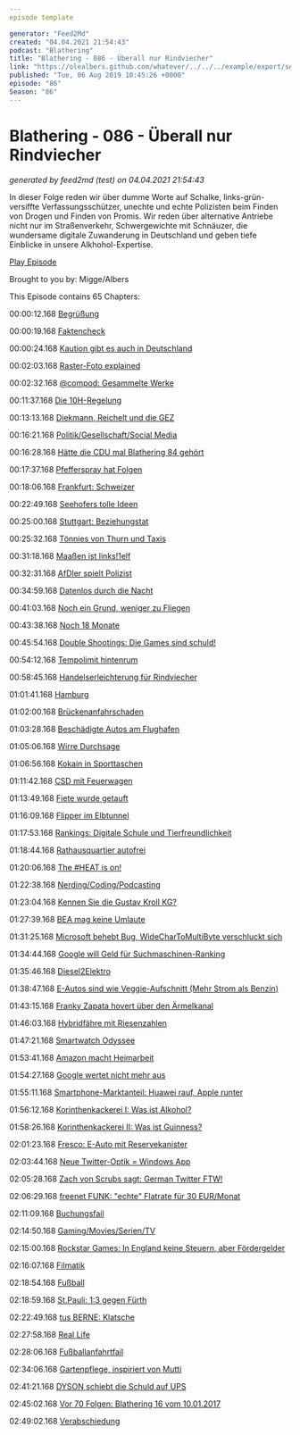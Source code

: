```yaml
---
episode template

generator: "Feed2Md"
created: "04.04.2021 21:54:43"
podcast: "Blathering"
title: "Blathering - 086 - Überall nur Rindviecher"
link: "https://olealbers.github.com/whatever/../../../example/export/seasons/4/2019/8/Blathering - 086 - Überall nur Rindviecher.md"
published: "Tue, 06 Aug 2019 10:45:26 +0000"
episode: "86"
Season: "86"
---
```


# Blathering - 086 - Überall nur Rindviecher
_generated by feed2md (test) on 04.04.2021 21:54:43_

In dieser Folge reden wir über dumme Worte auf Schalke, links-grün-versiffte Verfassungsschützer, unechte und echte Polizisten beim Finden von Drogen und Finden von Promis. Wir reden über alternative Antriebe nicht nur im Straßenverkehr, Schwergewichte mit Schnäuzer, die wundersame digitale Zuwanderung in Deutschland und geben tiefe Einblicke in unsere Alkhohol-Expertise.

[Play Episode](https://www.blathering.de/podlove/file/885/s/feed/c/mp3/blathering_086.mp3)

Brought to you by: Migge/Albers

This Episode contains 65 Chapters:


00:00:12.168 [Begrüßung]()

00:00:19.168 [Faktencheck]()

00:00:24.168 [Kaution gibt es auch in Deutschland](https://de.wikipedia.org/wiki/Kaution#Deutschland_2)

00:02:03.168 [Raster-Foto explained](https://petapixel.com/2019/07/31/this-black-and-white-photo-uses-color-grid-lines-to-trick-your-brain/)

00:02:32.168 [@compod: Gesammelte Werke](https://twitter.com/search?q=(from%3Acompod)%20(to%3Ablathering_pod)%20since%3A2019-07-31%20until%3A2019-08-06&src=typed_query&f=live)

00:11:37.168 [Die 10H-Regelung](http://kommunalwiki.boell.de/index.php/10H-Regelung)

00:13:13.168 [Diekmann, Reichelt und die GEZ](https://twitter.com/PatrickGensing/status/1158360969191612421)

00:16:21.168 [Politik/Gesellschaft/Social Media]()

00:16:28.168 [Hätte die CDU mal Blathering 84 gehört](https://www.volksverpetzer.de/social-media/cdu-elektroautos/)

00:17:37.168 [Pfefferspray hat Folgen](https://taz.de/Nach-Demo-gegen-Rechts-in-Kassel/!5614940/)

00:18:06.168 [Frankfurt: Schweizer](https://www.maximalalman.de/2019/08/03/die-18/)

00:22:49.168 [Seehofers tolle Ideen](https://www.t-online.de/nachrichten/deutschland/id_86202458/mordfall-frankfurt-horst-seehofer-will-kontrollen-an-schweizer-grenze.html)

00:25:00.168 [Stuttgart: Beziehungstat](https://www.zvw.de/inhalt.36-jaehrigen-erstochen-polizei-geht-von-beziehungstat-aus.4dfb6045-c91e-47ab-8f1c-162fa2b40db5.html)

00:25:32.168 [Tönnies von Thurn und Taxis](http://www.spox.com/de/sport/fussball/bundesliga/1908/Artikel/clemens-toennies-rassistische-aussagen-entschuldigen-ist-nicht-ftr.html)

00:31:18.168 [Maaßen ist links!1elf](https://www.der-postillon.com/2019/08/sonntagsfrage-linker-maassen.html)

00:32:31.168 [AfDler spielt Polizist](https://www.t-online.de/nachrichten/deutschland/parteien/id_86188590/tid_amp/freital-afd-stadtrat-wegen-amtsanmassung-verurteilt.html)

00:34:59.168 [Datenlos durch die Nacht](https://www.golem.de/news/datenmissbrauch-hessens-polizisten-fragen-nicht-nur-daten-von-promis-ab-1908-142961.html)

00:41:03.168 [Noch ein Grund, weniger zu Fliegen]()

00:43:38.168 [Noch 18 Monate](https://www.bbc.com/news/science-environment-48964736)

00:45:54.168 [Double Shootings: Die Games sind schuld!](https://twitter.com/brianklaas/status/1158032471495196677)

00:54:12.168 [Tempolimit hintenrum](https://twitter.com/pixelbartus/status/1156516143575851009)

00:58:45.168 [Handelserleichterung für Rindviecher](https://www.spiegel.de/wirtschaft/soziales/rindfleisch-abkommen-zwischen-usa-und-eu-umstritten-a-1280349.html)

01:01:41.168 [Hamburg]()

01:02:00.168 [Brückenanfahrschaden](https://www.hamburg1.de/nachrichten/41510/Nach_LKW_Unfall_U3_faehrt_ab_morgen_wieder.html)

01:03:28.168 [Beschädigte Autos am Flughafen](https://www.hamburg1.de/nachrichten/41513/Massenschaeden_an_Autos.html)

01:05:06.168 [Wirre Durchsage](https://www.stern.de/neon/wilde-welt/gesellschaft/hamburg--wirre-bahnhofsansage-ueber--muslimischen-anschlag--schockiert-fahrgaeste-8825934.html)

01:06:56.168 [Kokain in Sporttaschen](https://www.hamburg1.de/nachrichten/41513/Massenschaeden_an_Autos.html)

01:11:42.168 [CSD mit Feuerwagen](https://www.hamburg1.de/nachrichten/41548/Truck_steht_in_Flammen.html)

01:13:49.168 [Fiete wurde getauft](https://www.hamburg1.de/nachrichten/41540/Kleines_Walrossbaby_getauft.html)

01:16:09.168 [Flipper im Elbtunnel](https://www.mopo.de/hamburg/langer-stau-in-hamburg-auto-kracht-gegen-elbtunnel-wand---fahrer-betrunken--32959628)

01:17:53.168 [Rankings: Digitale Schule und Tierfreundlichkeit](https://www.hamburg1.de/nachrichten/41481/Hamburg_zaehlt_zu_tierfreundlichsten_Staedten.html)

01:18:44.168 [Rathausquartier autofrei](https://www.hamburg1.de/nachrichten/41524/Rathausquartier_ist_ab_heute_autofrei.html)

01:20:06.168 [The #HEAT is on!](https://www.hochbahn.de/hochbahn/hamburg/de/Home/Naechster_Halt/Ausbau_und_Projekte/projekt_heat)

01:22:38.168 [Nerding/Coding/Podcasting]()

01:23:04.168 [Kennen Sie die Gustav Kroll KG?](https://codedocu.com/Office-365/Word/vba/Word-vba_colon_-Change-document-property-title-dynamically-with-Textbox-Control?1994)

01:27:39.168 [BEA mag keine Umlaute](https://www.golem.de/news/bea-besonderes-elektronisches-anwaltspostfach-kann-kein-deutsch-1908-142978.html)

01:31:25.168 [Microsoft behebt Bug, WideCharToMultiByte verschluckt sich](https://docs.microsoft.com/en-us/windows/win32/api/stringapiset/nf-stringapiset-widechartomultibyte)

01:34:44.168 [Google will Geld für Suchmaschinen-Ranking](https://www.heise.de/newsticker/meldung/Google-Suchmaschinen-sollen-fuer-Empfehlung-unter-Android-zahlen-4487425.html)

01:35:46.168 [Diesel2Elektro](https://futurezone.at/start-ups/start-up-baut-fuer-5000-euro-diesel-fahrzeuge-zum-e-auto-um/400566224)

01:38:47.168 [E-Autos sind wie Veggie-Aufschnitt (Mehr Strom als Benzin)](https://www.youtube.com/watch?v=GATuMWAFBUA)

01:43:15.168 [Franky Zapata hovert über den Ärmelkanal](https://www.golem.de/news/franky-zapata-raketenmann-ueberquert-aermelkanal-1908-142969.html)

01:46:03.168 [Hybridfähre mit Riesenzahlen](https://www.golem.de/news/ms-color-hybrid-color-line-nimmt-groesste-faehre-mit-hybridantrieb-in-betrieb-1908-142980.html)

01:47:21.168 [Smartwatch Odyssee](https://www.fitbit.com/de/home)

01:53:41.168 [Amazon macht Heimarbeit](https://www.deutschlandfunk.de/medienbericht-polen-werten-alexa-aufzeichnungen-in.1939.de.html?drn:news_id=1034770)

01:54:27.168 [Google wertet nicht mehr aus](https://www.golem.de/news/datenschutz-google-stoppt-auswertung-von-sprachaufnahmen-in-der-eu-1908-142936.html)

01:55:11.168 [Smartphone-Marktanteil: Huawei rauf, Apple runter](https://www.golem.de/news/smartphones-xiaomi-ist-kurz-davor-apple-zu-ueberholen-1908-142924.html)

01:56:12.168 [Korinthenkackerei I: Was ist Alkohol?](https://twitter.com/tmigge/status/1156974863862706176)

01:58:26.168 [Korinthenkackerei II: Was ist Guinness?](https://twitter.com/tmigge/status/1157019246234349569)

02:01:23.168 [Fresco: E-Auto mit Reservekanister](https://www.golem.de/news/norwegen-elektroauto-reverie-von-fresco-motors-mit-powerbank-1908-142972.html)

02:03:44.168 [Neue Twitter-Optik = Windows App]()

02:05:28.168 [Zach von Scrubs sagt: German Twitter FTW!](https://twitter.com/zachbraff/status/1157826962804678656?s=20)

02:06:29.168 [freenet FUNK: "echte" Flatrate für 30 EUR/Monat](https://freenet-funk.de/)

02:11:09.168 [Buchungsfail](https://jasper.de/touren/hafentour.html)

02:14:50.168 [Gaming/Movies/Serien/TV]()

02:15:00.168 [Rockstar Games: In England keine Steuern, aber Fördergelder](https://www.golem.de/news/rockstar-games-gta-5-zwischen-staatshilfe-und-steuervermeidung-1907-142860.html)

02:16:07.168 [Filmatik](https://www.tobiasmigge.de/filmatik)

02:18:54.168 [Fußball]()

02:18:59.168 [St.Pauli: 1:3 gegen Fürth](https://www.stefangroenveld.de/2019/nur-die-liebe-zaehlt/)

02:22:49.168 [tus BERNE: Klatsche](https://photos.app.goo.gl/rmpf9QQNromDzDPe6)

02:27:58.168 [Real Life]()

02:28:06.168 [Fußballanfahrtfail]()

02:34:06.168 [Gartenpflege, inspiriert von Mutti](https://twitter.com/stammtischphilo/status/1157931446826414080)

02:41:21.168 [DYSON schiebt die Schuld auf UPS]()

02:45:02.168 [Vor 70 Folgen: Blathering 16 vom 10.01.2017](https://www.blathering.de/2017/01/blathering-016-was-war-und-was-wird/)

02:49:02.168 [Verabschiedung]()


